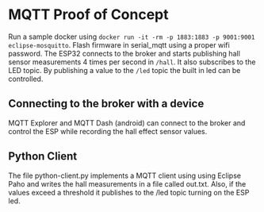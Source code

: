 # MQTT Proof of Concept
Run a sample docker using `docker run -it -rm -p 1883:1883 -p 9001:9001 eclipse-mosquitto`.
Flash firmware in serial_mqtt using a proper wifi password.
The ESP32 connects to the broker and starts publishing hall sensor 
measurements 4 times per second in `/hall`.
It also subscribes to the LED topic. 
By publishing a value to the `/led` topic the built in led can be controlled.

## Connecting to the broker with a device
MQTT Explorer and MQTT Dash (android) can connect to the broker and control the ESP
while recording the hall effect sensor values.

## Python Client
The file python-client.py implements a MQTT client using using Eclipse Paho and writes
the hall measurements in a file called out.txt.
Also, if the values exceed a threshold it publishes to the /led topic turning on the ESP led.